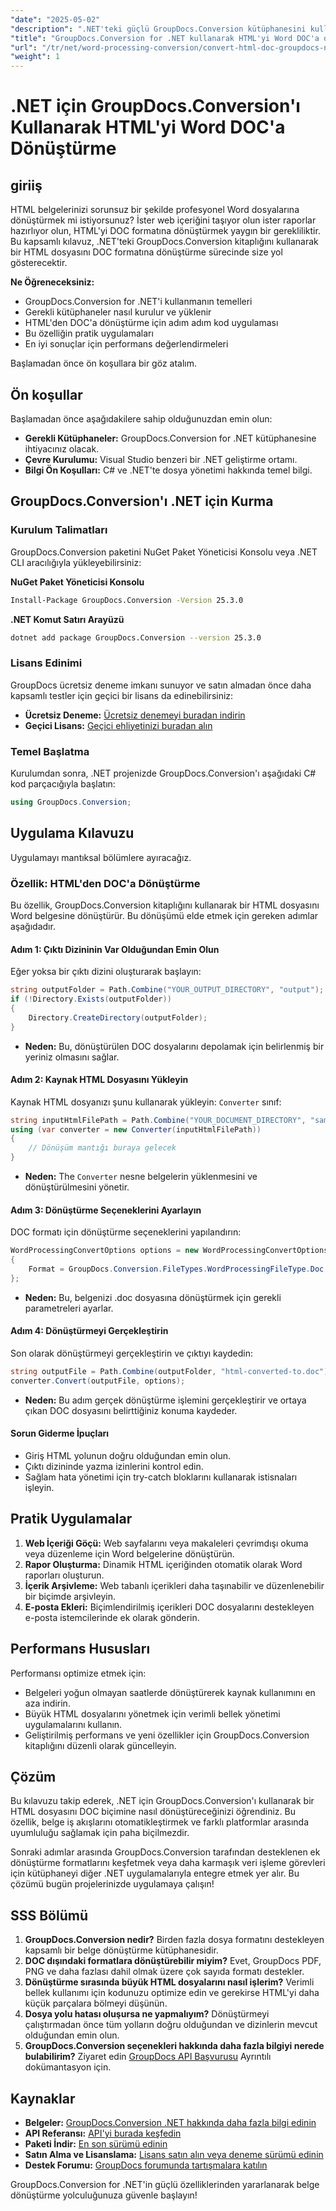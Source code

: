 ```yaml
---
"date": "2025-05-02"
"description": ".NET'teki güçlü GroupDocs.Conversion kütüphanesini kullanarak HTML dosyalarını sorunsuz bir şekilde profesyonel Word belgelerine nasıl dönüştüreceğinizi öğrenin. Kolay entegrasyon için bu adım adım kılavuzu izleyin."
"title": "GroupDocs.Conversion for .NET kullanarak HTML'yi Word DOC'a dönüştürün - Kapsamlı Kılavuz"
"url": "/tr/net/word-processing-conversion/convert-html-doc-groupdocs-net/"
"weight": 1
---
```


# .NET için GroupDocs.Conversion'ı Kullanarak HTML'yi Word DOC'a Dönüştürme

## giriiş

HTML belgelerinizi sorunsuz bir şekilde profesyonel Word dosyalarına dönüştürmek mi istiyorsunuz? İster web içeriğini taşıyor olun ister raporlar hazırlıyor olun, HTML'yi DOC formatına dönüştürmek yaygın bir gerekliliktir. Bu kapsamlı kılavuz, .NET'teki GroupDocs.Conversion kitaplığını kullanarak bir HTML dosyasını DOC formatına dönüştürme sürecinde size yol gösterecektir.

**Ne Öğreneceksiniz:**
- GroupDocs.Conversion for .NET'i kullanmanın temelleri
- Gerekli kütüphaneler nasıl kurulur ve yüklenir
- HTML'den DOC'a dönüştürme için adım adım kod uygulaması
- Bu özelliğin pratik uygulamaları
- En iyi sonuçlar için performans değerlendirmeleri

Başlamadan önce ön koşullara bir göz atalım.

## Ön koşullar

Başlamadan önce aşağıdakilere sahip olduğunuzdan emin olun:

- **Gerekli Kütüphaneler:** GroupDocs.Conversion for .NET kütüphanesine ihtiyacınız olacak.
- **Çevre Kurulumu:** Visual Studio benzeri bir .NET geliştirme ortamı.
- **Bilgi Ön Koşulları:** C# ve .NET'te dosya yönetimi hakkında temel bilgi.

## GroupDocs.Conversion'ı .NET için Kurma

### Kurulum Talimatları

GroupDocs.Conversion paketini NuGet Paket Yöneticisi Konsolu veya .NET CLI aracılığıyla yükleyebilirsiniz:

**NuGet Paket Yöneticisi Konsolu**
```bash
Install-Package GroupDocs.Conversion -Version 25.3.0
```

**.NET Komut Satırı Arayüzü**
```bash
dotnet add package GroupDocs.Conversion --version 25.3.0
```

### Lisans Edinimi

GroupDocs ücretsiz deneme imkanı sunuyor ve satın almadan önce daha kapsamlı testler için geçici bir lisans da edinebilirsiniz:

- **Ücretsiz Deneme:** [Ücretsiz denemeyi buradan indirin](https://releases.groupdocs.com/conversion/net/)
- **Geçici Lisans:** [Geçici ehliyetinizi buradan alın](https://purchase.groupdocs.com/temporary-license/)

### Temel Başlatma

Kurulumdan sonra, .NET projenizde GroupDocs.Conversion'ı aşağıdaki C# kod parçacığıyla başlatın:

```csharp
using GroupDocs.Conversion;
```

## Uygulama Kılavuzu

Uygulamayı mantıksal bölümlere ayıracağız.

### Özellik: HTML'den DOC'a Dönüştürme

Bu özellik, GroupDocs.Conversion kitaplığını kullanarak bir HTML dosyasını Word belgesine dönüştürür. Bu dönüşümü elde etmek için gereken adımlar aşağıdadır.

#### Adım 1: Çıktı Dizininin Var Olduğundan Emin Olun

Eğer yoksa bir çıktı dizini oluşturarak başlayın:

```csharp
string outputFolder = Path.Combine("YOUR_OUTPUT_DIRECTORY", "output");
if (!Directory.Exists(outputFolder))
{
    Directory.CreateDirectory(outputFolder);
}
```

- **Neden:** Bu, dönüştürülen DOC dosyalarını depolamak için belirlenmiş bir yeriniz olmasını sağlar.

#### Adım 2: Kaynak HTML Dosyasını Yükleyin

Kaynak HTML dosyanızı şunu kullanarak yükleyin: `Converter` sınıf:

```csharp
string inputHtmlFilePath = Path.Combine("YOUR_DOCUMENT_DIRECTORY", "sample.html");
using (var converter = new Converter(inputHtmlFilePath))
{
    // Dönüşüm mantığı buraya gelecek
}
```

- **Neden:** The `Converter` nesne belgelerin yüklenmesini ve dönüştürülmesini yönetir.

#### Adım 3: Dönüştürme Seçeneklerini Ayarlayın

DOC formatı için dönüştürme seçeneklerini yapılandırın:

```csharp
WordProcessingConvertOptions options = new WordProcessingConvertOptions
{
    Format = GroupDocs.Conversion.FileTypes.WordProcessingFileType.Doc
};
```

- **Neden:** Bu, belgenizi .doc dosyasına dönüştürmek için gerekli parametreleri ayarlar.

#### Adım 4: Dönüştürmeyi Gerçekleştirin

Son olarak dönüştürmeyi gerçekleştirin ve çıktıyı kaydedin:

```csharp
string outputFile = Path.Combine(outputFolder, "html-converted-to.doc");
converter.Convert(outputFile, options);
```

- **Neden:** Bu adım gerçek dönüştürme işlemini gerçekleştirir ve ortaya çıkan DOC dosyasını belirttiğiniz konuma kaydeder.

#### Sorun Giderme İpuçları

- Giriş HTML yolunun doğru olduğundan emin olun.
- Çıktı dizininde yazma izinlerini kontrol edin.
- Sağlam hata yönetimi için try-catch bloklarını kullanarak istisnaları işleyin.

## Pratik Uygulamalar

1. **Web İçeriği Göçü:** Web sayfalarını veya makaleleri çevrimdışı okuma veya düzenleme için Word belgelerine dönüştürün.
2. **Rapor Oluşturma:** Dinamik HTML içeriğinden otomatik olarak Word raporları oluşturun.
3. **İçerik Arşivleme:** Web tabanlı içerikleri daha taşınabilir ve düzenlenebilir bir biçimde arşivleyin.
4. **E-posta Ekleri:** Biçimlendirilmiş içerikleri DOC dosyalarını destekleyen e-posta istemcilerinde ek olarak gönderin.

## Performans Hususları

Performansı optimize etmek için:
- Belgeleri yoğun olmayan saatlerde dönüştürerek kaynak kullanımını en aza indirin.
- Büyük HTML dosyalarını yönetmek için verimli bellek yönetimi uygulamalarını kullanın.
- Geliştirilmiş performans ve yeni özellikler için GroupDocs.Conversion kitaplığını düzenli olarak güncelleyin.

## Çözüm

Bu kılavuzu takip ederek, .NET için GroupDocs.Conversion'ı kullanarak bir HTML dosyasını DOC biçimine nasıl dönüştüreceğinizi öğrendiniz. Bu özellik, belge iş akışlarını otomatikleştirmek ve farklı platformlar arasında uyumluluğu sağlamak için paha biçilmezdir.

Sonraki adımlar arasında GroupDocs.Conversion tarafından desteklenen ek dönüştürme formatlarını keşfetmek veya daha karmaşık veri işleme görevleri için kütüphaneyi diğer .NET uygulamalarıyla entegre etmek yer alır. Bu çözümü bugün projelerinizde uygulamaya çalışın!

## SSS Bölümü

1. **GroupDocs.Conversion nedir?** 
   Birden fazla dosya formatını destekleyen kapsamlı bir belge dönüştürme kütüphanesidir.
2. **DOC dışındaki formatlara dönüştürebilir miyim?**
   Evet, GroupDocs PDF, PNG ve daha fazlası dahil olmak üzere çok sayıda formatı destekler.
3. **Dönüştürme sırasında büyük HTML dosyalarını nasıl işlerim?**
   Verimli bellek kullanımı için kodunuzu optimize edin ve gerekirse HTML'yi daha küçük parçalara bölmeyi düşünün.
4. **Dosya yolu hatası oluşursa ne yapmalıyım?**
   Dönüştürmeyi çalıştırmadan önce tüm yolların doğru olduğundan ve dizinlerin mevcut olduğundan emin olun.
5. **GroupDocs.Conversion seçenekleri hakkında daha fazla bilgiyi nerede bulabilirim?**
   Ziyaret edin [GroupDocs API Başvurusu](https://reference.groupdocs.com/conversion/net/) Ayrıntılı dokümantasyon için.

## Kaynaklar
- **Belgeler:** [GroupDocs.Conversion .NET hakkında daha fazla bilgi edinin](https://docs.groupdocs.com/conversion/net/)
- **API Referansı:** [API'yi burada keşfedin](https://reference.groupdocs.com/conversion/net/)
- **Paketi İndir:** [En son sürümü edinin](https://releases.groupdocs.com/conversion/net/)
- **Satın Alma ve Lisanslama:** [Lisans satın alın veya deneme sürümü edinin](https://purchase.groupdocs.com/buy)
- **Destek Forumu:** [GroupDocs forumunda tartışmalara katılın](https://forum.groupdocs.com/c/conversion/10)

GroupDocs.Conversion for .NET'in güçlü özelliklerinden yararlanarak belge dönüştürme yolculuğunuza güvenle başlayın!